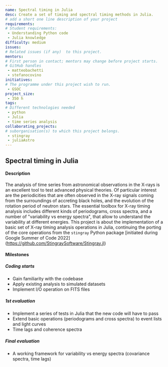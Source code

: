 ```yaml
---
name: Spectral timing in Julia
desc: Create a set of timing and spectral timing methods in Julia.
# add a short one line description of your project
requirements:
# Student requirements:
 - Understanding Python code
 - Julia knowledge
difficulty: medium
issues:
# Related issues (if any)  to this project.
mentors:
# First person in contact; mentors may change before project starts.
# GitHub handles
 - matteobachetti
 - stefanocovino
initiatives:
# The programme under this project wish to run.
 - GSOC
project_size:
 - 350 h
tags:
# Different technologies needed
 - python
 - Julia
 - time series analysis
collaborating_projects:
# suborganisation(s) to which this project belongs.
 - stingray
 - juliaAstro
---
```

## Spectral timing in Julia

#### Description
The analysis of time series from astronomical observations in the X-rays is an 
excellent tool to test advanced physical theories.
Of particular interest are the periodicities that are often observed in the 
X-ray signals coming from the surroundings of accreting black holes, and the
evolution of the rotation period of neutron stars.
The essential toolbox for X-ray timing analysis includes different kinds of 
periodograms, cross spectra, and a number of "variability vs energy spectra", that
allow to understand the variability at different energies.
This project is about the implementation of a basic set of X-ray timing analysis 
operations in Julia, continuing the porting of the core operations from the
`stingray` Python package [initiated during Google Summer of Code 2022]
(https://github.com/StingraySoftware/Stingray.jl)

#### Milestones

##### Coding starts

* Gain familiarity with the codebase
* Apply existing analysis to simulated datasets
* Implement I/O operation on FITS files

##### 1st evaluation

* Implement a series of tests in Julia that the new code will have to pass
* Extend basic operations (periodograms and cross spectra) to event lists and light curves
* Time lags and coherence spectra

##### Final evaluation

* A working framework for variability vs energy spectra (covariance spectra, time lags)
